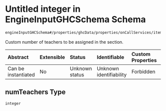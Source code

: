 # Untitled integer in EngineInputGHCSchema Schema

```txt
engineInputGHCSchema#/properties/ghcData/properties/onCallServices/items/properties/teachersEachSection/properties/bySection/items/properties/numTeachers
```

Custom number of teachers to be assigned in the section.

| Abstract            | Extensible | Status         | Identifiable            | Custom Properties | Additional Properties | Access Restrictions | Defined In                                                        |
| :------------------ | :--------- | :------------- | :---------------------- | :---------------- | :-------------------- | :------------------ | :---------------------------------------------------------------- |
| Can be instantiated | No         | Unknown status | Unknown identifiability | Forbidden         | Allowed               | none                | [ghc.schema.json*](../out/ghc.schema.json "open original schema") |

## numTeachers Type

`integer`
